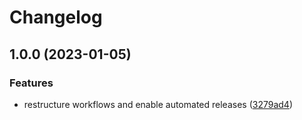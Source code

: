 # Changelog

## 1.0.0 (2023-01-05)


### Features

* restructure workflows and enable automated releases ([3279ad4](https://github.com/rolehippie/firewall/commit/3279ad40bd2d7ab20bbd310f184465704633122a))
